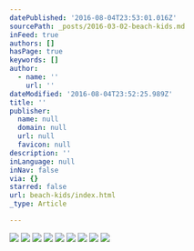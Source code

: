 ```yaml
---
datePublished: '2016-08-04T23:53:01.016Z'
sourcePath: _posts/2016-03-02-beach-kids.md
inFeed: true
authors: []
hasPage: true
keywords: []
author:
  - name: ''
    url: ''
dateModified: '2016-08-04T23:52:25.989Z'
title: ''
publisher:
  name: null
  domain: null
  url: null
  favicon: null
description: ''
inLanguage: null
inNav: false
via: {}
starred: false
url: beach-kids/index.html
_type: Article

---
```

![](https://s3-us-west-2.amazonaws.com/the-grid-img/p/af38c736b5f27374b3319af4fd032e84b82a2fb1.jpg)
![](https://s3-us-west-2.amazonaws.com/the-grid-img/p/250eef1a62c8d5973de25d1c2f0814d459473c6f.jpg)
![](https://s3-us-west-2.amazonaws.com/the-grid-img/p/ed026f344c7e9485bc31d7070b7ef3191c139c5a.jpg)
![](https://s3-us-west-2.amazonaws.com/the-grid-img/p/102b9fc35c99b7bf0e77721207349c5b7d1ab071.jpg)
![](https://s3-us-west-2.amazonaws.com/the-grid-img/p/71e79cd17a65e7bb7e75e3400db44555a48d46fe.jpg)
![](https://s3-us-west-2.amazonaws.com/the-grid-img/p/b59811ff03ccc7d3aba443ef622cd76e47c4b00e.jpg)
![](https://s3-us-west-2.amazonaws.com/the-grid-img/p/265a44cdcd63f7b35d0c17df054a8929bb2be3fd.jpg)
![](https://s3-us-west-2.amazonaws.com/the-grid-img/p/ab76ab64a39187d125d06d74f234ee14aa48d499.jpg)
![](https://s3-us-west-2.amazonaws.com/the-grid-img/p/9d9d5159787c5e5babedfc697d8338d279296284.jpg)